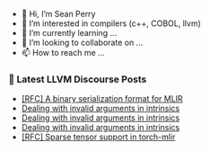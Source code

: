 - 👋 Hi, I’m Sean Perry
- 👀 I’m interested in compilers (c++, COBOL, llvm)
- 🌱 I’m currently learning ...
- 💞️ I’m looking to collaborate on ...
- 📫 How to reach me ...

<!---
s66perry/s66perry is a ✨ special ✨ repository because its `README.md` (this file) appears on your GitHub profile.
You can click the Preview link to take a look at your changes.
--->
### 📕 Latest LLVM Discourse Posts

<!-- DISCOURSE-LLVM:START -->
- [[RFC] A binary serialization format for MLIR](https://discourse.llvm.org/t/rfc-a-binary-serialization-format-for-mlir/63518#post_18)
- [Dealing with invalid arguments in intrinsics](https://discourse.llvm.org/t/dealing-with-invalid-arguments-in-intrinsics/63630#post_5)
- [Dealing with invalid arguments in intrinsics](https://discourse.llvm.org/t/dealing-with-invalid-arguments-in-intrinsics/63630#post_4)
- [Dealing with invalid arguments in intrinsics](https://discourse.llvm.org/t/dealing-with-invalid-arguments-in-intrinsics/63630#post_3)
- [[RFC] Sparse tensor support in torch-mlir](https://discourse.llvm.org/t/rfc-sparse-tensor-support-in-torch-mlir/63627#post_4)
<!-- DISCOURSE-LLVM:END -->
